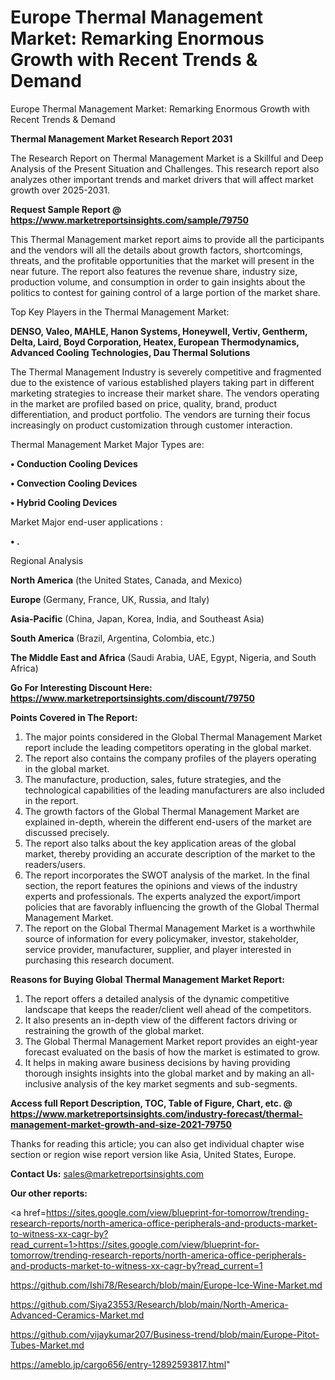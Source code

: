 # Europe Thermal Management Market: Remarking Enormous Growth with Recent Trends & Demand
 Europe Thermal Management Market: Remarking Enormous Growth with Recent Trends & Demand

<strong>Thermal Management Market Research Report 2031</strong>

The Research Report on Thermal Management Market is a Skillful and Deep Analysis of the Present Situation and Challenges. This research report also analyzes other important trends and market drivers that will affect market growth over 2025-2031.

<strong>Request Sample Report @ <a href=https://www.marketreportsinsights.com/sample/79750>https://www.marketreportsinsights.com/sample/79750</a></strong>

This Thermal Management market report aims to provide all the participants and the vendors will all the details about growth factors, shortcomings, threats, and the profitable opportunities that the market will present in the near future. The report also features the revenue share, industry size, production volume, and consumption in order to gain insights about the politics to contest for gaining control of a large portion of the market share.

Top Key Players in the Thermal Management Market:

<strong>DENSO, Valeo, MAHLE, Hanon Systems, Honeywell, Vertiv, Gentherm, Delta, Laird, Boyd Corporation, Heatex, European Thermodynamics, Advanced Cooling Technologies, Dau Thermal Solutions</strong>

The Thermal Management Industry is severely competitive and fragmented due to the existence of various established players taking part in different marketing strategies to increase their market share. The vendors operating in the market are profiled based on price, quality, brand, product differentiation, and product portfolio. The vendors are turning their focus increasingly on product customization through customer interaction.

Thermal Management Market Major Types are:

<strong>• Conduction Cooling Devices

• Convection Cooling Devices

• Hybrid Cooling Devices</strong>

Market Major end-user applications :

<strong>• .</strong>

Regional Analysis

</u><strong><b>North America</b></strong> (the United States, Canada, and Mexico)

<strong><b>Europe </b></strong>(Germany, France, UK, Russia, and Italy)

<strong><b>Asia-Pacific</b></strong> (China, Japan, Korea, India, and Southeast Asia)

<strong><b>South America</b></strong> (Brazil, Argentina, Colombia, etc.)

<strong><b>The Middle East and Africa</b></strong> (Saudi Arabia, UAE, Egypt, Nigeria, and South Africa)

<strong>Go For Interesting Discount Here: <a href=https://www.marketreportsinsights.com/discount/79750>https://www.marketreportsinsights.com/discount/79750</a></strong>

<strong>Points Covered in The Report:</strong>
<ol>
  <li>The major points considered in the Global Thermal Management Market report include the leading competitors operating in the global market.</li>
  <li>The report also contains the company profiles of the players operating in the global market.</li>
  <li>The manufacture, production, sales, future strategies, and the technological capabilities of the leading manufacturers are also included in the report.</li>
  <li>The growth factors of the Global Thermal Management Market are explained in-depth, wherein the different end-users of the market are discussed precisely.</li>
  <li>The report also talks about the key application areas of the global market, thereby providing an accurate description of the market to the readers/users.</li>
  <li>The report incorporates the SWOT analysis of the market. In the final section, the report features the opinions and views of the industry experts and professionals. The experts analyzed the export/import policies that are favorably influencing the growth of the Global Thermal Management Market.</li>
  <li>The report on the Global Thermal Management Market is a worthwhile source of information for every policymaker, investor, stakeholder, service provider, manufacturer, supplier, and player interested in purchasing this research document.</li>
</ol>
<strong>Reasons for Buying Global Thermal Management Market Report:</strong>

<ol>
  <li>The report offers a detailed analysis of the dynamic competitive landscape that keeps the reader/client well ahead of the competitors.</li>
  <li>It also presents an in-depth view of the different factors driving or restraining the growth of the global market.</li>
  <li>The Global Thermal Management Market report provides an eight-year forecast evaluated on the basis of how the market is estimated to grow.</li>
  <li>It helps in making aware business decisions by having providing thorough insights insights into the global market and by making an all-inclusive analysis of the key market segments and sub-segments.</li>
</ol>
<strong>Access full Report Description, TOC, Table of Figure, Chart, etc. @ <a href=https://www.marketreportsinsights.com/industry-forecast/thermal-management-market-growth-and-size-2021-79750>https://www.marketreportsinsights.com/industry-forecast/thermal-management-market-growth-and-size-2021-79750</a></strong>


Thanks for reading this article; you can also get individual chapter wise section or region wise report version like Asia, United States, Europe.

<strong>Contact Us:</strong>
sales@marketreportsinsights.com

<strong>Our other reports:</strong>

<a href=https://sites.google.com/view/blueprint-for-tomorrow/trending-research-reports/north-america-office-peripherals-and-products-market-to-witness-xx-cagr-by?read_current=1>https://sites.google.com/view/blueprint-for-tomorrow/trending-research-reports/north-america-office-peripherals-and-products-market-to-witness-xx-cagr-by?read_current=1</a>

<a href=https://github.com/Ishi78/Research/blob/main/Europe-Ice-Wine-Market.md>https://github.com/Ishi78/Research/blob/main/Europe-Ice-Wine-Market.md</a>

<a href=https://github.com/Siya23553/Research/blob/main/North-America-Advanced-Ceramics-Market.md>https://github.com/Siya23553/Research/blob/main/North-America-Advanced-Ceramics-Market.md</a>

<a href=https://github.com/vijaykumar207/Business-trend/blob/main/Europe-Pitot-Tubes-Market.md>https://github.com/vijaykumar207/Business-trend/blob/main/Europe-Pitot-Tubes-Market.md</a>

<a href=https://ameblo.jp/cargo656/entry-12892593817.html>https://ameblo.jp/cargo656/entry-12892593817.html</a>"
